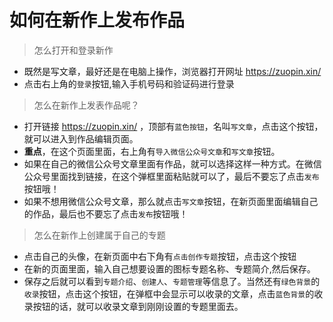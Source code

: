 # 如何在新作上发布作品

> 怎么打开和登录新作

- 既然是写文章，最好还是在电脑上操作，浏览器打开网址 https://zuopin.xin/
- 点击右上角的`登录`按钮,输入手机号码和验证码进行登录

> 怎么在新作上发表作品呢？

- 打开链接 https://zuopin.xin/ ，顶部有`蓝色按钮`，名叫`写文章`，点击这个按钮，就可以进入到作品编辑页面。
- **重点**，在这个页面里面，右上角有`导入微信公众号文章`和`写文章`按钮。
- 如果在自己的微信公众号文章里面有作品，就可以选择这样一种方式。在微信公众号里面找到链接，在这个弹框里面粘贴就可以了，最后不要忘了点击`发布`按钮哦！
- 如果不想用微信公众号文章，那么就点击`写文章`按钮，在新页面里面编辑自己的作品，最后也不要忘了点击`发布`按钮哦！

> 怎么在新作上创建属于自己的专题

- 点击自己的头像，在新页面中右下角有`点击创作专题`按钮，点击这个按钮
- 在新的页面里面，输入自己想要设置的图标专题名称、专题简介,然后保存。
- 保存之后就可以看到`专题介绍`、`创建人`、`专题管理`等信息了。当然还有`绿色背景`的`收录`按钮，点击这个按钮，在弹框中会显示可以收录的文章，点击`蓝色背景`的收录按钮的话，就可以收录文章到刚刚设置的专题里面去。
